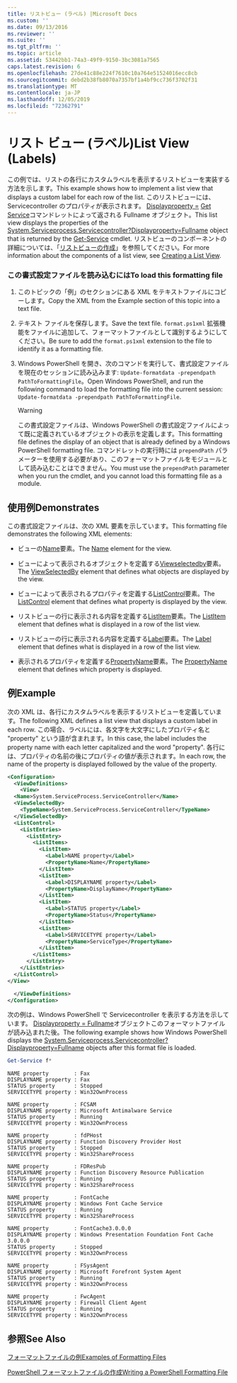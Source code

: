 ```yaml
---
title: リストビュー (ラベル) |Microsoft Docs
ms.custom: ''
ms.date: 09/13/2016
ms.reviewer: ''
ms.suite: ''
ms.tgt_pltfrm: ''
ms.topic: article
ms.assetid: 53442bb1-74a3-49f9-9150-3bc3081a7565
caps.latest.revision: 6
ms.openlocfilehash: 27de41c88e224f7610c10a764e51524016ecc8cb
ms.sourcegitcommit: debd2b38fb8070a7357bf1a4bf9cc736f3702f31
ms.translationtype: MT
ms.contentlocale: ja-JP
ms.lasthandoff: 12/05/2019
ms.locfileid: "72362791"
---
```

# <a name="list-view-labels"></a><span data-ttu-id="e1845-102">リスト ビュー (ラベル)</span><span class="sxs-lookup"><span data-stu-id="e1845-102">List View (Labels)</span></span>

<span data-ttu-id="e1845-103">この例では、リストの各行にカスタムラベルを表示するリストビューを実装する方法を示します。</span><span class="sxs-lookup"><span data-stu-id="e1845-103">This example shows how to implement a list view that displays a custom label for each row of the list.</span></span> <span data-ttu-id="e1845-104">このリストビューには、Servicecontroller のプロパティが表示されます。 [Displayproperty =](/dotnet/api/System.ServiceProcess.ServiceController) [Get Service](/powershell/module/Microsoft.PowerShell.Management/Get-Service)コマンドレットによって返される Fullname オブジェクト。</span><span class="sxs-lookup"><span data-stu-id="e1845-104">This list view displays the properties of the [System.Serviceprocess.Servicecontroller?Displayproperty=Fullname](/dotnet/api/System.ServiceProcess.ServiceController) object that is returned by the [Get-Service](/powershell/module/Microsoft.PowerShell.Management/Get-Service) cmdlet.</span></span> <span data-ttu-id="e1845-105">リストビューのコンポーネントの詳細については、「[リストビューの作成](./creating-a-list-view.md)」を参照してください。</span><span class="sxs-lookup"><span data-stu-id="e1845-105">For more information about the components of a list view, see [Creating a List View](./creating-a-list-view.md).</span></span>

### <a name="to-load-this-formatting-file"></a><span data-ttu-id="e1845-106">この書式設定ファイルを読み込むには</span><span class="sxs-lookup"><span data-stu-id="e1845-106">To load this formatting file</span></span>

1. <span data-ttu-id="e1845-107">このトピックの「例」のセクションにある XML をテキストファイルにコピーします。</span><span class="sxs-lookup"><span data-stu-id="e1845-107">Copy the XML from the Example section of this topic into a text file.</span></span>

2. <span data-ttu-id="e1845-108">テキスト ファイルを保存します。</span><span class="sxs-lookup"><span data-stu-id="e1845-108">Save the text file.</span></span> <span data-ttu-id="e1845-109">`format.ps1xml` 拡張機能をファイルに追加して、フォーマットファイルとして識別するようにしてください。</span><span class="sxs-lookup"><span data-stu-id="e1845-109">Be sure to add the `format.ps1xml` extension to the file to identify it as a formatting file.</span></span>

3. <span data-ttu-id="e1845-110">Windows PowerShell を開き、次のコマンドを実行して、書式設定ファイルを現在のセッションに読み込みます: `Update-formatdata -prependpath PathToFormattingFile`。</span><span class="sxs-lookup"><span data-stu-id="e1845-110">Open Windows PowerShell, and run the following command to load the formatting file into the current session: `Update-formatdata -prependpath PathToFormattingFile`.</span></span>

   > [!WARNING]
   > <span data-ttu-id="e1845-111">この書式設定ファイルは、Windows PowerShell の書式設定ファイルによって既に定義されているオブジェクトの表示を定義します。</span><span class="sxs-lookup"><span data-stu-id="e1845-111">This formatting file defines the display of an object that is already defined by a Windows PowerShell formatting file.</span></span> <span data-ttu-id="e1845-112">コマンドレットの実行時には `prependPath` パラメーターを使用する必要があり、このフォーマットファイルをモジュールとして読み込むことはできません。</span><span class="sxs-lookup"><span data-stu-id="e1845-112">You must use the `prependPath` parameter when you run the cmdlet, and you cannot load this formatting file as a module.</span></span>

## <a name="demonstrates"></a><span data-ttu-id="e1845-113">使用例</span><span class="sxs-lookup"><span data-stu-id="e1845-113">Demonstrates</span></span>

<span data-ttu-id="e1845-114">この書式設定ファイルは、次の XML 要素を示しています。</span><span class="sxs-lookup"><span data-stu-id="e1845-114">This formatting file demonstrates the following XML elements:</span></span>

- <span data-ttu-id="e1845-115">ビューの[Name](./name-element-for-view-format.md)要素。</span><span class="sxs-lookup"><span data-stu-id="e1845-115">The [Name](./name-element-for-view-format.md) element for the view.</span></span>

- <span data-ttu-id="e1845-116">ビューによって表示されるオブジェクトを定義する[Viewselectedby](./viewselectedby-element-format.md)要素。</span><span class="sxs-lookup"><span data-stu-id="e1845-116">The [ViewSelectedBy](./viewselectedby-element-format.md) element that defines what objects are displayed by the view.</span></span>

- <span data-ttu-id="e1845-117">ビューによって表示されるプロパティを定義する[ListControl](./listcontrol-element-format.md)要素。</span><span class="sxs-lookup"><span data-stu-id="e1845-117">The [ListControl](./listcontrol-element-format.md) element that defines what property is displayed by the view.</span></span>

- <span data-ttu-id="e1845-118">リストビューの行に表示される内容を定義する[ListItem](./listitem-element-for-listitems-for-listcontrol-format.md)要素。</span><span class="sxs-lookup"><span data-stu-id="e1845-118">The [ListItem](./listitem-element-for-listitems-for-listcontrol-format.md) element that defines what is displayed in a row of the list view.</span></span>

- <span data-ttu-id="e1845-119">リストビューの行に表示される内容を定義する[Label](./label-element-for-listitem-for-listcontrol-format.md)要素。</span><span class="sxs-lookup"><span data-stu-id="e1845-119">The [Label](./label-element-for-listitem-for-listcontrol-format.md) element that defines what is displayed in a row of the list view.</span></span>

- <span data-ttu-id="e1845-120">表示されるプロパティを定義する[PropertyName](./propertyname-element-for-listitem-for-listcontrol-format.md)要素。</span><span class="sxs-lookup"><span data-stu-id="e1845-120">The [PropertyName](./propertyname-element-for-listitem-for-listcontrol-format.md) element that defines which property is displayed.</span></span>

## <a name="example"></a><span data-ttu-id="e1845-121">例</span><span class="sxs-lookup"><span data-stu-id="e1845-121">Example</span></span>

<span data-ttu-id="e1845-122">次の XML は、各行にカスタムラベルを表示するリストビューを定義しています。</span><span class="sxs-lookup"><span data-stu-id="e1845-122">The following XML defines a list view that displays a custom label in each row.</span></span> <span data-ttu-id="e1845-123">この場合、ラベルには、各文字を大文字にしたプロパティ名と "property" という語が含まれます。</span><span class="sxs-lookup"><span data-stu-id="e1845-123">In this case, the label includes the property name with each letter capitalized and the word "property".</span></span> <span data-ttu-id="e1845-124">各行には、プロパティの名前の後にプロパティの値が表示されます。</span><span class="sxs-lookup"><span data-stu-id="e1845-124">In each row, the name of the property is displayed followed by the value of the property.</span></span>

```xml
<Configuration>
  <ViewDefinitions>
    <View>
  <Name>System.ServiceProcess.ServiceController</Name>
  <ViewSelectedBy>
    <TypeName>System.ServiceProcess.ServiceController</TypeName>
  </ViewSelectedBy>
  <ListControl>
    <ListEntries>
      <ListEntry>
        <ListItems>
          <ListItem>
            <Label>NAME property</Label>
            <PropertyName>Name</PropertyName>
          </ListItem>
          <ListItem>
            <Label>DISPLAYNAME property</Label>
            <PropertyName>DisplayName</PropertyName>
          </ListItem>
          <ListItem>
            <Label>STATUS property</Label>
            <PropertyName>Status</PropertyName>
          </ListItem>
          <ListItem>
            <Label>SERVICETYPE property</Label>
            <PropertyName>ServiceType</PropertyName>
          </ListItem>
        </ListItems>
      </ListEntry>
    </ListEntries>
  </ListControl>
</View>

  </ViewDefinitions>
</Configuration>
```

<span data-ttu-id="e1845-125">次の例は、Windows PowerShell で Servicecontroller を表示する方法を示しています。 [Displayproperty = Fullname](/dotnet/api/System.ServiceProcess.ServiceController)オブジェクトこのフォーマットファイルが読み込まれた後。</span><span class="sxs-lookup"><span data-stu-id="e1845-125">The following example shows how Windows PowerShell displays the [System.Serviceprocess.Servicecontroller?Displayproperty=Fullname](/dotnet/api/System.ServiceProcess.ServiceController) objects after this format file is loaded.</span></span>

```powershell
Get-Service f*
```

```output
NAME property        : Fax
DISPLAYNAME property : Fax
STATUS property      : Stopped
SERVICETYPE property : Win32OwnProcess

NAME property        : FCSAM
DISPLAYNAME property : Microsoft Antimalware Service
STATUS property      : Running
SERVICETYPE property : Win32OwnProcess

NAME property        : fdPHost
DISPLAYNAME property : Function Discovery Provider Host
STATUS property      : Stopped
SERVICETYPE property : Win32ShareProcess

NAME property        : FDResPub
DISPLAYNAME property : Function Discovery Resource Publication
STATUS property      : Running
SERVICETYPE property : Win32ShareProcess

NAME property        : FontCache
DISPLAYNAME property : Windows Font Cache Service
STATUS property      : Running
SERVICETYPE property : Win32ShareProcess

NAME property        : FontCache3.0.0.0
DISPLAYNAME property : Windows Presentation Foundation Font Cache 3.0.0.0
STATUS property      : Stopped
SERVICETYPE property : Win32OwnProcess

NAME property        : FSysAgent
DISPLAYNAME property : Microsoft Forefront System Agent
STATUS property      : Running
SERVICETYPE property : Win32OwnProcess

NAME property        : FwcAgent
DISPLAYNAME property : Firewall Client Agent
STATUS property      : Running
SERVICETYPE property : Win32OwnProcess
```

## <a name="see-also"></a><span data-ttu-id="e1845-126">参照</span><span class="sxs-lookup"><span data-stu-id="e1845-126">See Also</span></span>

[<span data-ttu-id="e1845-127">フォーマットファイルの例</span><span class="sxs-lookup"><span data-stu-id="e1845-127">Examples of Formatting Files</span></span>](./examples-of-formatting-files.md)

[<span data-ttu-id="e1845-128">PowerShell フォーマットファイルの作成</span><span class="sxs-lookup"><span data-stu-id="e1845-128">Writing a PowerShell Formatting File</span></span>](./writing-a-powershell-formatting-file.md)
